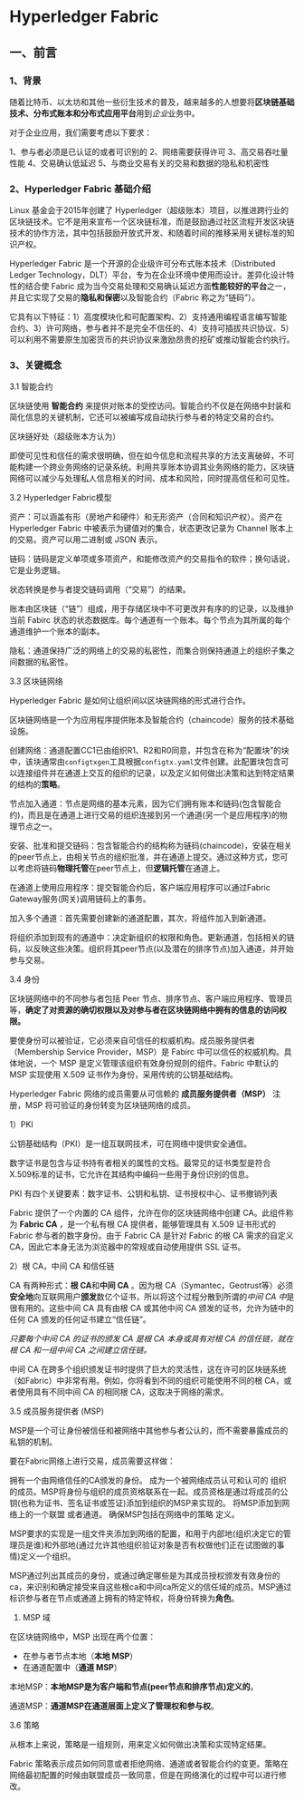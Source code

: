 # Hyperledger Fabric

## 一、前言

### 1、背景

随着比特币、以太坊和其他一些衍生技术的普及，越来越多的人想要将**区块链基础技术、分布式账本和分布式应用平台**用到*企业*业务中。

对于企业应用，我们需要考虑以下要求：

1、参与者必须是已认证的或者可识别的
2、网络需要获得许可
3、高交易吞吐量性能
4、交易确认低延迟
5、与商业交易有关的交易和数据的隐私和机密性

### 2、Hyperledger Fabric 基础介绍

Linux 基金会于2015年创建了 Hyperledger（超级账本）项目，以推进跨行业的区块链技术。它不是用来宣布一个区块链标准，而是鼓励通过社区流程开发区块链技术的协作方法，其中包括鼓励开放式开发、和随着时间的推移采用关键标准的知识产权。

Hyperledger Fabric 是一个开源的企业级许可分布式账本技术（Distributed Ledger Technology，DLT）平台，专为在企业环境中使用而设计。差异化设计特性的结合使 Fabric 成为当今交易处理和交易确认延迟方面**性能较好的平台**之一，并且它实现了交易的**隐私和保密**以及智能合约（Fabric 称之为“链码”）。

它具有以下特征：1）高度模块化和可配置架构、2）支持通用编程语言编写智能合约、3）许可网络，参与者并不是完全不信任的、4）支持可插拔共识协议、5）可以利用不需要原生加密货币的共识协议来激励昂贵的挖矿或推动智能合约执行。

### 3、关键概念

3.1 智能合约

区块链使用 **智能合约** 来提供对账本的受控访问。智能合约不仅是在网络中封装和简化信息的关键机制，它还可以被编写成自动执行参与者的特定交易的合约。

区块链好处（超级账本方认为）

即使可见性和信任的需求很明确，但在如今信息和流程共享的方法支离破碎，不可能构建一个跨业务网络的记录系统。利用共享账本协调其业务网络的能力，区块链网络可以减少与处理私人信息相关的时间、成本和风险，同时提高信任和可见性。

3.2 Hyperledger Fabric模型

资产：可以涵盖有形（房地产和硬件）和无形资产（合同和知识产权）。资产在 Hyperledger Fabric 中被表示为键值对的集合，状态更改记录为 Channel 账本上的交易。资产可以用二进制或 JSON 表示。

链码：链码是定义单项或多项资产，和能修改资产的交易指令的软件；换句话说，它是业务逻辑。

状态转换是参与者提交链码调用（“交易”）的结果。

账本由区块链（“链”）组成，用于存储区块中不可更改并有序的的记录，以及维护当前 Fabirc 状态的状态数据库。每个通道有一个账本。每个节点为其所属的每个通道维护一个账本的副本。

隐私：通道保持广泛的网络上的交易的私密性，而集合则保持通道上的组织子集之间数据的私密性。

3.3 区块链网络

 Hyperledger Fabric 是如何让组织间以区块链网络的形式进行合作。

区块链网络是一个为应用程序提供账本及智能合约（chaincode）服务的技术基础设施。

创建网络：通道配置CC1已由组织R1、R2和R0同意，并包含在称为“配置块”的块中，该块通常由`configtxgen`工具根据`configtx.yaml`文件创建。此配置块包含可以连接组件并在通道上交互的组织的记录，以及定义如何做出决策和达到特定结果的结构的**策略**。

节点加入通道：节点是网络的基本元素，因为它们拥有账本和链码(包含智能合约)，而且是在通道上进行交易的组织连接到另一个通道(另一个是应用程序)的物理节点之一。

安装、批准和提交链码：包含智能合约的结构称为链码(chaincode)，安装在相关的peer节点上，由相关节点的组织批准，并在通道上提交。通过这种方式，您可以考虑将链码**物理托管**在peer节点上，但**逻辑托管**在通道上。

在通道上使用应用程序：提交智能合约后，客户端应用程序可以通过Fabric Gateway服务(网关)调用链码上的事务。

加入多个通道：首先需要创建新的通道配置，其次，将组件加入到新通道。

将组织添加到现有的通道中：决定新组织的权限和角色。更新通道，包括相关的链码，以反映这些决策。组织将其peer节点(以及潜在的排序节点)加入通道，并开始参与交易。

3.4 身份

区块链网络中的不同参与者包括 Peer 节点、排序节点、客户端应用程序、管理员等，**确定了对资源的确切权限以及对参与者在区块链网络中拥有的信息的访问权限。**

要使身份可以被验证，它必须来自可信任的权威机构。成员服务提供者（Membership Service Provider，MSP）是 Fabirc 中可以信任的权威机构。具体地说，一个 MSP 是定义管理该组织有效身份规则的组件。Fabric 中默认的 MSP 实现使用 X.509 证书作为身份，采用传统的公钥基础结构。

Hyperledger Fabric 网络的成员需要从可信赖的 **成员服务提供者（MSP）** 注册，MSP 将可验证的身份转变为区块链网络的成员。

1）PKI

公钥基础结构（PKI）是一组互联网技术，可在网络中提供安全通信。

数字证书是包含与证书持有者相关的属性的文档。最常见的证书类型是符合 X.509标准的证书，它允许在其结构中编码一些用于身份识别的信息。

PKI 有四个关键要素：数字证书、公钥和私钥、证书授权中心、证书撤销列表

Fabric 提供了一个内置的 CA 组件，允许在你的区块链网络中创建 CA。此组件称为 **Fabric CA** ，是一个私有根 CA 提供者，能够管理具有 X.509 证书形式的 Fabric 参与者的数字身份。由于 Fabric CA 是针对 Fabric 的根 CA 需求的自定义 CA，因此它本身无法为浏览器中的常规或自动使用提供 SSL 证书。

2）根 CA，中间 CA 和信任链

CA 有两种形式：**根 CA**和**中间 CA** 。因为根 CA（Symantec，Geotrust等）必须**安全地**向互联网用户**颁发**数亿个证书，所以将这个过程分散到所谓的*中间 CA 中*是很有用的。这些中间 CA 具有由根 CA 或其他中间 CA 颁发的证书，允许为链中的任何 CA 颁发的任何证书建立“信任链”。

*只要每个中间 CA 的证书的颁发 CA 是根 CA 本身或具有对根 CA 的信任链，就在根 CA 和一组中间 CA 之间建立信任链。*

中间 CA 在跨多个组织颁发证书时提供了巨大的灵活性，这在许可的区块链系统（如Fabric）中非常有用。例如，你将看到不同的组织可能使用不同的根 CA，或者使用具有不同中间 CA 的相同根 CA，这取决于网络的需求。

3.5 成员服务提供者 (MSP)

MSP是一个可让身份被信任和被网络中其他参与者公认的，而不需要暴露成员的私钥的机制。

要在Fabric网络上进行交易，成员需要这样做：

拥有一个由网络信任的CA颁发的身份。
成为一个被网络成员认可和认可的 组织 的成员。MSP将身份与组织的成员资格联系在一起。成员资格是通过将成员的公钥(也称为证书、签名证书或签证)添加到组织的MSP来实现的。
将MSP添加到网络上的一个联盟 或者通道。
确保MSP包括在网络中的策略 定义。

MSP要求的实现是一组文件夹添加到网络的配置，和用于内部地(组织决定它的管理员是谁)和外部地(通过允许其他组织验证对象是否有权做他们正在试图做的事情)定义一个组织。

MSP通过列出其成员的身份，或通过确定哪些是为其成员授权颁发有效身份的ca，来识别和确定接受来自这些根ca和中间ca所定义的信任域的成员。MSP通过标识参与者在节点或通道上拥有的特定特权，将身份转换为**角色**。

1) MSP 域

在区块链网络中，MSP 出现在两个位置：

- 在参与者节点本地（**本地 MSP**）
- 在通道配置中（**通道 MSP**）

本地MSP：**本地MSP是为客户端和节点(peer节点和排序节点)定义的**。

通道MSP：**通道MSP在通道层面上定义了管理权和参与权**。

3.6 策略

从根本上来说，策略是一组规则，用来定义如何做出决策和实现特定结果。

Fabric 策略表示成员如何同意或者拒绝网络、通道或者智能合约的变更。策略在网络最初配置的时候由联盟成员一致同意，但是在网络演化的过程中可以进行修改。

